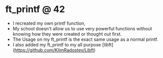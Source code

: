 # ft_printf @ 42

- I recreated my own printf function,  
- My school doesn't allow us to use very powerful functions without knowing how they were created or thought out first.  
- The Usage on my ft_printf is the exact same usage as a normal printf.
- I also added my ft_printf to my all purpose [libft] (https://github.com/KlimRadostev/Libft)
